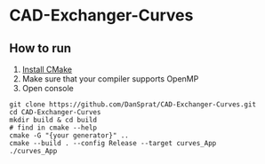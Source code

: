 # CAD-Exchanger-Curves
## How to run
1) [Install CMake](https://cmake.org/install/)
2) Make sure that your compiler supports OpenMP
3) Open console
```
git clone https://github.com/DanSprat/CAD-Exchanger-Curves.git
cd CAD-Exchanger-Curves
mkdir build & cd build
# find in cmake --help
cmake -G "{your generator}" ..
cmake --build . --config Release --target curves_App
./curves_App
```
